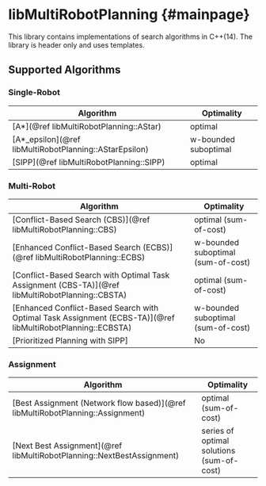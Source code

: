 # libMultiRobotPlanning {#mainpage}

This library contains implementations of search algorithms in C++(14).
The library is header only and uses templates.

## Supported Algorithms

### Single-Robot

Algorithm   | Optimality         |
------------|--------------------|
[A*](@ref libMultiRobotPlanning::AStar)          | optimal            |
[A*_epsilon](@ref libMultiRobotPlanning::AStarEpsilon)          | w-bounded suboptimal            |
[SIPP](@ref libMultiRobotPlanning::SIPP)          | optimal            |

### Multi-Robot

Algorithm   | Optimality         |
------------|--------------------|
[Conflict-Based Search (CBS)](@ref libMultiRobotPlanning::CBS)          | optimal (sum-of-cost)           |
[Enhanced Conflict-Based Search (ECBS)](@ref libMultiRobotPlanning::ECBS)          | w-bounded suboptimal (sum-of-cost)           |
[Conflict-Based Search with Optimal Task Assignment (CBS-TA)](@ref libMultiRobotPlanning::CBSTA)          | optimal (sum-of-cost)           |
[Enhanced Conflict-Based Search with Optimal Task Assignment (ECBS-TA)](@ref libMultiRobotPlanning::ECBSTA)          | w-bounded suboptimal (sum-of-cost)           |
[Prioritized Planning with SIPP]        | No           |

### Assignment

Algorithm   | Optimality         |
------------|--------------------|
[Best Assignment (Network flow based)](@ref libMultiRobotPlanning::Assignment)          | optimal (sum-of-cost)           |
[Next Best Assignment](@ref libMultiRobotPlanning::NextBestAssignment)          | series of optimal solutions (sum-of-cost)           |
